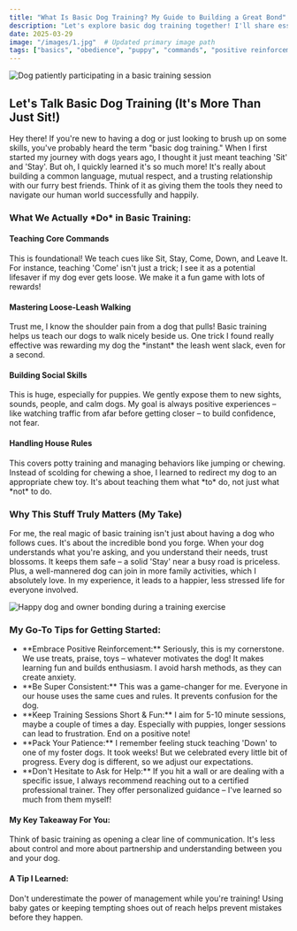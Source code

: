 ```yaml
---
title: "What Is Basic Dog Training? My Guide to Building a Great Bond" 
description: "Let's explore basic dog training together! I'll share essential commands, practical tips, and why positive methods are key to building a strong, trusting relationship with your dog."
date: 2025-03-29 
image: "/images/1.jpg"  # Updated primary image path
tags: ["basics", "obedience", "puppy", "commands", "positive reinforcement", "dog training tips"]
---
```


<div class="max-w-4xl mx-auto px-4 py-8">
  <img src="/images/1.jpg" alt="Dog patiently participating in a basic training session" class="w-full h-auto rounded-xl mb-8 shadow-lg" loading="lazy" />

  <h2 class="text-3xl font-bold text-slate-800 dark:text-slate-100 mb-6">Let's Talk Basic Dog Training (It's More Than Just Sit!)</h2>

  <p class="text-lg text-slate-600 dark:text-slate-300 mb-8">
    Hey there! If you're new to having a dog or just looking to brush up on some skills, you've probably heard the term "basic dog training." When I first started my journey with dogs years ago, I thought it just meant teaching 'Sit' and 'Stay'. But oh, I quickly learned it's so much more! It's really about building a common language, mutual respect, and a trusting relationship with our furry best friends. Think of it as giving them the tools they need to navigate our human world successfully and happily.
  </p>

  <h3 class="text-2xl font-semibold text-slate-800 dark:text-slate-100 mb-6">What We Actually *Do* in Basic Training:</h3>

  <div class="grid grid-cols-1 md:grid-cols-2 gap-8 mb-12">
    <div class="bg-white dark:bg-slate-800 p-6 rounded-xl shadow-md hover:shadow-lg transition-shadow">
      <h4 class="text-xl font-semibold text-blue-600 dark:text-blue-400 mb-4">Teaching Core Commands</h4>
      <p class="text-slate-600 dark:text-slate-300">
        This is foundational! We teach cues like Sit, Stay, Come, Down, and Leave It. For instance, teaching 'Come' isn't just a trick; I see it as a potential lifesaver if my dog ever gets loose. We make it a fun game with lots of rewards!
      </p>
    </div>
    <div class="bg-white dark:bg-slate-800 p-6 rounded-xl shadow-md hover:shadow-lg transition-shadow">
      <h4 class="text-xl font-semibold text-purple-600 dark:text-purple-400 mb-4">Mastering Loose-Leash Walking</h4>
      <p class="text-slate-600 dark:text-slate-300">
        Trust me, I know the shoulder pain from a dog that pulls! Basic training helps us teach our dogs to walk nicely beside us. One trick I found really effective was rewarding my dog the *instant* the leash went slack, even for a second.
      </p>
    </div>
    <div class="bg-white dark:bg-slate-800 p-6 rounded-xl shadow-md hover:shadow-lg transition-shadow">
      <h4 class="text-xl font-semibold text-green-600 dark:text-green-400 mb-4">Building Social Skills</h4>
      <p class="text-slate-600 dark:text-slate-300">
        This is huge, especially for puppies. We gently expose them to new sights, sounds, people, and calm dogs. My goal is always positive experiences – like watching traffic from afar before getting closer – to build confidence, not fear.
      </p>
    </div>
    <div class="bg-white dark:bg-slate-800 p-6 rounded-xl shadow-md hover:shadow-lg transition-shadow">
      <h4 class="text-xl font-semibold text-orange-600 dark:text-orange-400 mb-4">Handling House Rules</h4>
      <p class="text-slate-600 dark:text-slate-300">
        This covers potty training and managing behaviors like jumping or chewing. Instead of scolding for chewing a shoe, I learned to redirect my dog to an appropriate chew toy. It's about teaching them what *to* do, not just what *not* to do.
      </p>
    </div>
  </div>

  <h3 class="text-2xl font-semibold text-slate-800 dark:text-slate-100 mb-4">Why This Stuff Truly Matters (My Take)</h3>
    <p class="text-lg text-slate-600 dark:text-slate-300 mb-8">
      For me, the real magic of basic training isn't just about having a dog who follows cues. It's about the incredible bond you forge. When your dog understands what you're asking, and you understand their needs, trust blossoms. It keeps them safe – a solid 'Stay' near a busy road is priceless. Plus, a well-mannered dog can join in more family activities, which I absolutely love. In my experience, it leads to a happier, less stressed life for everyone involved.
    </p>

  <img src="/images/2.jpg" alt="Happy dog and owner bonding during a training exercise" class="w-full h-auto rounded-xl my-8 shadow-lg" loading="lazy" /> 
  <h3 class="text-2xl font-semibold text-slate-800 dark:text-slate-100 mb-4">My Go-To Tips for Getting Started:</h3>
  <ul class="list-decimal list-inside text-lg text-slate-600 dark:text-slate-300 mb-12 space-y-4">
    <li>**Embrace Positive Reinforcement:** Seriously, this is my cornerstone. We use treats, praise, toys – whatever motivates the dog! It makes learning fun and builds enthusiasm. I avoid harsh methods, as they can create anxiety.</li>
    <li>**Be Super Consistent:** This was a game-changer for me. Everyone in our house uses the same cues and rules. It prevents confusion for the dog.</li>
    <li>**Keep Training Sessions Short & Fun:** I aim for 5-10 minute sessions, maybe a couple of times a day. Especially with puppies, longer sessions can lead to frustration. End on a positive note!</li>
    <li>**Pack Your Patience:** I remember feeling stuck teaching 'Down' to one of my foster dogs. It took weeks! But we celebrated every little bit of progress. Every dog is different, so we adjust our expectations.</li>
    <li>**Don't Hesitate to Ask for Help:** If you hit a wall or are dealing with a specific issue, I always recommend reaching out to a certified professional trainer. They offer personalized guidance – I've learned so much from them myself!</li>
  </ul>

  <div class="grid grid-cols-1 md:grid-cols-2 gap-8">
      <div class="p-6 rounded-lg border-l-4 border-blue-500 bg-blue-50 dark:bg-slate-800">
        <h4 class="text-xl font-bold text-blue-700 dark:text-blue-300 mb-2">My Key Takeaway For You:</h4>
        <p class="text-slate-600 dark:text-slate-300">Think of basic training as opening a clear line of communication. It's less about control and more about partnership and understanding between you and your dog.</p>
      </div>
      <div class="p-6 rounded-lg border-l-4 border-green-500 bg-green-50 dark:bg-slate-800">
        <h4 class="text-xl font-bold text-green-700 dark:text-green-300 mb-2">A Tip I Learned:</h4>
        <p class="text-slate-600 dark:text-slate-300">Don't underestimate the power of management while you're training! Using baby gates or keeping tempting shoes out of reach helps prevent mistakes before they happen.</p>
      </div>
  </div>

</div>